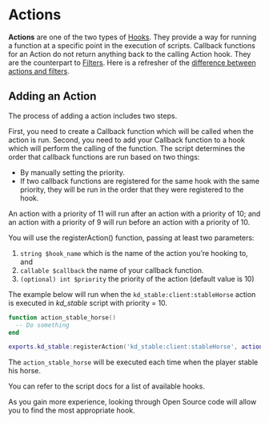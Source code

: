 # Actions

**Actions** are one of the two types of [Hooks](hooks). They provide a way for running a function at a specific point in the execution of scripts. Callback functions for an Action do not return anything back to the calling Action hook. They are the counterpart to [Filters](filters). Here is a refresher of the [difference between actions and filters](hooks#actions-vs-filters).

## Adding an Action
The process of adding a action includes two steps.

First, you need to create a Callback function which will be called when the action is run. Second, you need to add your Callback function to a hook which will perform the calling of the function.
The script determines the order that callback functions are run based on two things:
* By manually setting the priority.
* If two callback functions are registered for the same hook with the same priority, they will be run in the order that they were registered to the hook.

An action with a priority of 11 will run after an action with a priority of 10; and an action with a priority of 9 will run before an action with a priority of 10.

You will use the registerAction() function, passing at least two parameters:

1. `string $hook_name` which is the name of the action you’re hooking to, and
2. `callable $callback` the name of your callback function.
3. `(optional) int $priority` the priority of the action  (default value is 10)

The example below will run when the `kd_stable:client:stableHorse` action is executed in *kd_stable* script with priority = 10.

```lua
function action_stable_horse()
  -- Do something
end

exports.kd_stable:registerAction('kd_stable:client:stableHorse', action_stable_horse, 10)

```
The `action_stable_horse` will be executed each time when the player stable his horse.

You can refer to the script docs for a list of available hooks.

As you gain more experience, looking through Open Source code will allow you to find the most appropriate hook.

